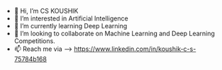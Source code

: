 - 👋 Hi, I’m CS KOUSHIK
- 👀 I’m interested in Artificial Intelligence
- 🌱 I’m currently learning Deep Learning
- 💞️ I’m looking to collaborate on Machine Learning and Deep Learning Competitions.
- 📫 Reach me via -->  https://www.linkedin.com/in/koushik-c-s-75784b168

<!---
CSKOUSHIK/CSKOUSHIK is a ✨ special ✨ repository because its `README.md` (this file) appears on your GitHub profile.
You can click the Preview link to take a look at your changes.
--->
